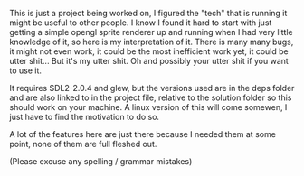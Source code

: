 This is just a project being worked on, I figured the "tech" that is running it might be useful to other people. I know I found it hard to start with just getting a simple opengl sprite renderer up and running when I had very little knowledge of it, so here is my interpretation of it. There is many many bugs, it might not even work, it could be the most inefficient work yet, it could be utter shit... But it's my utter shit. Oh and possibly your utter shit if you want to use it. 

It requires SDL2-2.0.4 and glew, but the versions used are in the deps folder and are also linked to in the project file, relative to the solution folder so this should work on your machine. A linux version of this will come somewen, I just have to find the motivation to do so.

A lot of the features here are just there because I needed them at some point, none of them are full fleshed out.

(Please excuse any spelling / grammar mistakes)